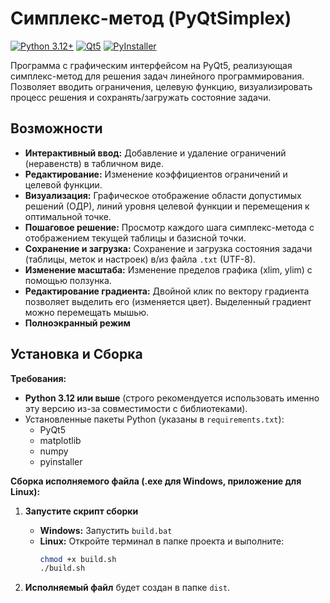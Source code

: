 # Симплекс-метод (PyQtSimplex)

[![Python 3.12+](https://img.shields.io/badge/python-3.12+-blue.svg)](https://www.python.org/downloads/release/python-3120/)
[![Qt5](https://img.shields.io/badge/Qt-5-green.svg)](https://www.qt.io/)
[![PyInstaller](https://img.shields.io/badge/PyInstaller-yellow.svg)](https://pyinstaller.org/en/stable/)

Программа с графическим интерфейсом на PyQt5, реализующая симплекс-метод для решения задач линейного программирования.  
Позволяет вводить ограничения, целевую функцию, визуализировать процесс решения и сохранять/загружать состояние задачи.

## Возможности

*   **Интерактивный ввод:**  Добавление и удаление ограничений (неравенств) в табличном виде.
*   **Редактирование:** Изменение коэффициентов ограничений и целевой функции.
*   **Визуализация:**  Графическое отображение области допустимых решений (ОДР), линий уровня целевой функции и перемещения к оптимальной точке.
*   **Пошаговое решение:**  Просмотр каждого шага симплекс-метода с отображением текущей таблицы и базисной точки.
*   **Сохранение и загрузка:**  Сохранение и загрузка состояния задачи (таблицы, меток и настроек) в/из файла `.txt` (UTF-8).
*   **Изменение масштаба:**  Изменение пределов графика (xlim, ylim) с помощью ползунка.
*   **Редактирование градиента:** Двойной клик по вектору градиента позволяет выделить его (изменяется цвет). Выделенный градиент можно перемещать мышью.
*   **Полноэкранный режим**

## Установка и Сборка

**Требования:**

*   **Python 3.12 или выше** (строго рекомендуется использовать именно эту версию из-за совместимости с библиотеками).
*   Установленные пакеты Python (указаны в `requirements.txt`):
    *   PyQt5
    *   matplotlib
    *   numpy
    *   pyinstaller

**Сборка исполняемого файла (.exe для Windows, приложение для Linux):**

1.  **Запустите скрипт сборки**

    *   **Windows:**  Запустить `build.bat`
    *   **Linux:**  Откройте терминал в папке проекта и выполните:
        ```bash
        chmod +x build.sh
        ./build.sh
        ```

2.  **Исполняемый файл** будет создан в папке `dist`.

